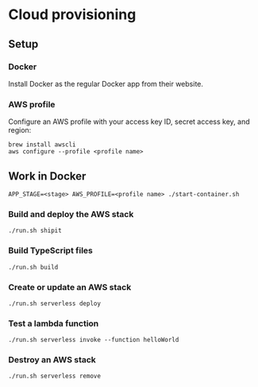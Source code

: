 # Cloud provisioning

## Setup

### Docker

Install Docker as the regular Docker app from their website.

### AWS profile

Configure an AWS profile with your access key ID, secret access key, and region:

```
brew install awscli
aws configure --profile <profile name>
```

## Work in Docker

```
APP_STAGE=<stage> AWS_PROFILE=<profile name> ./start-container.sh
```

### Build and deploy the AWS stack

```
./run.sh shipit
```

### Build TypeScript files

```
./run.sh build
```

### Create or update an AWS stack

```
./run.sh serverless deploy
```

### Test a lambda function

```
./run.sh serverless invoke --function helloWorld
```

### Destroy an AWS stack

```
./run.sh serverless remove
```
